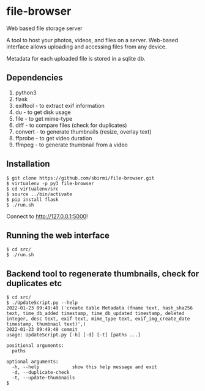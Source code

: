 # file-browser
Web based file storage server

A tool to host your photos, videos, and files on a server. Web-based interface allows uploading and accessing files from any device.

Metadata for each uploaded file is stored in a sqlite db.

## Dependencies
1. python3
2. flask
3. exiftool - to extract exif information
4. du - to get disk usage
5. file - to get mime-type
6. diff - to compare files (check for duplicates)
7. convert - to generate thumbnails (resize, overlay text)
8. ffprobe - to get video duration
9. ffmpeg - to generate thumbnail from a video

## Installation

```
$ git clone https://github.com/sbirmi/file-browser.git
$ virtualenv -p py3 file-browser
$ cd virtualenv/src
$ source ../bin/activate
$ pip install flask
$ ./run.sh
```

Connect to http://127.0.0.1:5000!

## Running the web interface

```
$ cd src/
$ ./run.sh
```

## Backend tool to regenerate thumbnails, check for duplicates etc

```
$ cd src/
$ ./UpdateScript.py --help
2022-01-23 09:49:49 ('create table Metadata (fname text, hash_sha256 text, time_db_added timestamp, time_db_updated timestamp, deleted integer, desc text, exif text, mime_type text, exif_img_create_date timestamp, thumbnail text)',)
2022-01-23 09:49:49 commit
usage: UpdateScript.py [-h] [-d] [-t] [paths ...]

positional arguments:
  paths

optional arguments:
  -h, --help            show this help message and exit
  -d, --duplicate-check
  -t, --update-thumbnails
$
```
